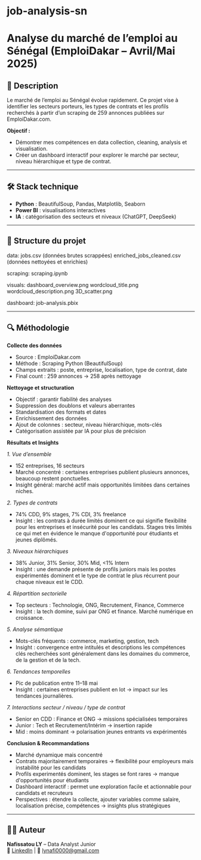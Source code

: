 # job-analysis-sn
# Analyse du marché de l’emploi au Sénégal (EmploiDakar – Avril/Mai 2025)

## 📌 Description
Le marché de l’emploi au Sénégal évolue rapidement. Ce projet vise à identifier les secteurs porteurs, les types de contrats et les profils recherchés à partir d’un scraping de 259 annonces publiées sur EmploiDakar.com.
  
**Objectif :** 
- Démontrer mes compétences en data collection, cleaning, analysis et visualisation.
- Créer un dashboard interactif pour explorer le marché par secteur, niveau hiérarchique et type de contrat.

---

## 🛠️ Stack technique
- **Python** : BeautifulSoup, Pandas, Matplotlib, Seaborn
- **Power BI** : visualisations interactives
- **IA** : catégorisation des secteurs et niveaux (ChatGPT, DeepSeek)
---

## 📂 Structure du projet
data:
jobs.csv (données brutes scrappées)
enriched_jobs_cleaned.csv (données nettoyées et enrichies)

scraping:
scraping.ipynb

visuals:
dashboard_overview.png
wordcloud_title.png
wordcloud_description.png
3D_scatter.png

dashboard:
job-analysis.pbix

---

## 🔍 Méthodologie

**Collecte des données**
- Source : EmploiDakar.com
- Méthode : Scraping Python (BeautifulSoup)
- Champs extraits : poste, entreprise, localisation, type de contrat, date
- Final count : 259 annonces → 258 après nettoyage


**Nettoyage et structuration**
- Objectif : garantir fiabilité des analyses
- Suppression des doublons et valeurs aberrantes
- Standardisation des formats et dates
- Enrichissement des données
- Ajout de colonnes : secteur, niveau hiérarchique, mots-clés
- Catégorisation assistée par IA pour plus de précision

**Résultats et Insights**

*1. Vue d’ensemble*
- 152 entreprises, 16 secteurs
- Marché concentré : certaines entreprises publient plusieurs annonces, beaucoup restent ponctuelles.
- Insight général: marché actif mais opportunités limitées dans certaines niches.

*2. Types de contrats*
- 74% CDD, 9% stages, 7% CDI, 3% freelance
- Insight : les contrats à durée limités dominent ce qui signifie flexibilité pour les entreprises et insécurité pour les candidats. Stages très limités ce qui met en évidence le manque d'opportunité pour étudiants et jeunes diplômés.

*3. Niveaux hiérarchiques*
- 38% Junior, 31% Senior, 30% Mid, <1% Intern
- Insight : une demande présente de profils juniors mais les postes expérimentés dominent et le type de contrat le plus récurrent pour chaque niveaux est le CDD.

*4. Répartition sectorielle*
- Top secteurs : Technologie, ONG, Recrutement, Finance, Commerce
- Insight : la tech domine, suivi par ONG et finance. Marché numérique en croissance.

*5. Analyse sémantique*
- Mots-clés fréquents : commerce, marketing, gestion, tech
- Insight : convergence entre intitulés et descriptions les compétences clés recherchées sont généralement dans les domaines du commerce, de la gestion et de la tech.

*6. Tendances temporelles*
- Pic de publication entre 11–18 mai
- Insight : certaines entreprises publient en lot → impact sur les tendances journalières.

*7. Interactions secteur / niveau / type de contrat*
- Senior en CDD : Finance et ONG → missions spécialisées temporaires
- Junior : Tech et Recrutement/Intérim → insertion rapide
- Mid : moins dominant → polarisation jeunes entrants vs expérimentés

**Conclusion & Recommandations**
- Marché dynamique mais concentré
- Contrats majoritairement temporaires → flexibilité pour employeurs mais instabilité pour les candidats
- Profils experimentés dominent, les stages se font rares → manque d'opportunités pour étudiants
- Dashboard interactif : permet une exploration facile et actionnable pour candidats et recruteurs
- Perspectives : étendre la collecte, ajouter variables comme salaire, localisation précise, compétences → insights plus stratégiques


---

## 👩‍💻 Auteur
**Nafissatou LY** – Data Analyst Junior  
💼 [LinkedIn]([https://www.linkedin.com/](https://www.linkedin.com/in/nafissatouly/)) | 📧 lynafi0000@gmail.com
